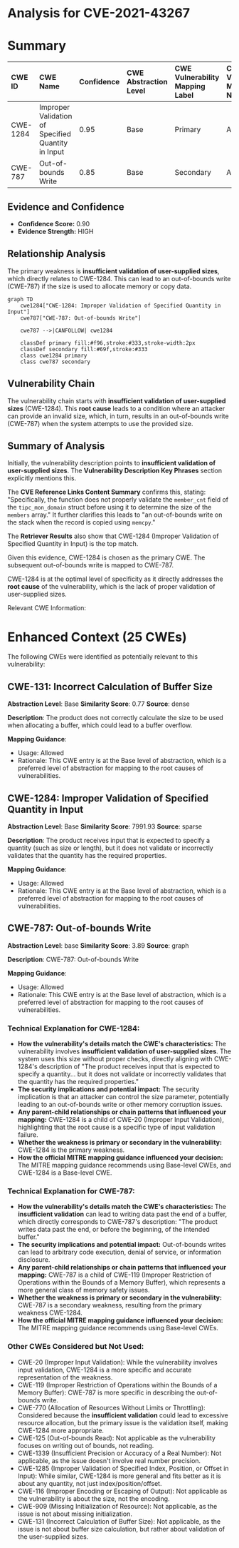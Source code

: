 # Analysis for CVE-2021-43267

# Summary
| CWE ID  | CWE Name                                                 | Confidence | CWE Abstraction Level | CWE Vulnerability Mapping Label | CWE-Vulnerability Mapping Notes |
| :-------- | :------------------------------------------------------- | :--------- | :---------------------- | :------------------------------ | :------------------------------ |
| CWE-1284 | Improper Validation of Specified Quantity in Input      | 0.95      | Base                    | Primary                       | Allowed                       |
| CWE-787  | Out-of-bounds Write                                    | 0.85      | Base                    | Secondary                     | Allowed                       |

## Evidence and Confidence

*   **Confidence Score:** 0.90
*   **Evidence Strength:** HIGH

## Relationship Analysis
The primary weakness is **insufficient validation of user-supplied sizes**, which directly relates to CWE-1284. This can lead to an out-of-bounds write (CWE-787) if the size is used to allocate memory or copy data.

```mermaid
graph TD
    cwe1284["CWE-1284: Improper Validation of Specified Quantity in Input"]
    cwe787["CWE-787: Out-of-bounds Write"]

    cwe787 -->|CANFOLLOW| cwe1284

    classDef primary fill:#f96,stroke:#333,stroke-width:2px
    classDef secondary fill:#69f,stroke:#333
    class cwe1284 primary
    class cwe787 secondary
```

## Vulnerability Chain
The vulnerability chain starts with **insufficient validation of user-supplied sizes** (CWE-1284). This **root cause** leads to a condition where an attacker can provide an invalid size, which, in turn, results in an out-of-bounds write (CWE-787) when the system attempts to use the provided size.

## Summary of Analysis
Initially, the vulnerability description points to **insufficient validation of user-supplied sizes**. The **Vulnerability Description Key Phrases** section explicitly mentions this.

The **CVE Reference Links Content Summary** confirms this, stating: "Specifically, the function does not properly validate the `member_cnt` field of the `tipc_mon_domain` struct before using it to determine the size of the `members` array." It further clarifies this leads to "an out-of-bounds write on the stack when the record is copied using `memcpy`."

The **Retriever Results** also show that CWE-1284 (Improper Validation of Specified Quantity in Input) is the top match.

Given this evidence, CWE-1284 is chosen as the primary CWE. The subsequent out-of-bounds write is mapped to CWE-787.

CWE-1284 is at the optimal level of specificity as it directly addresses the **root cause** of the vulnerability, which is the lack of proper validation of user-supplied sizes.

Relevant CWE Information:

# Enhanced Context (25 CWEs)
The following CWEs were identified as potentially relevant to this vulnerability:

## CWE-131: Incorrect Calculation of Buffer Size
**Abstraction Level**: Base
**Similarity Score**: 0.77
**Source**: dense

**Description**:
The product does not correctly calculate the size to be used when allocating a buffer, which could lead to a buffer overflow.

**Mapping Guidance**:
- Usage: Allowed
- Rationale: This CWE entry is at the Base level of abstraction, which is a preferred level of abstraction for mapping to the root causes of vulnerabilities.

## CWE-1284: Improper Validation of Specified Quantity in Input
**Abstraction Level**: Base
**Similarity Score**: 7991.93
**Source**: sparse

**Description**:
The product receives input that is expected to specify a quantity (such as size or length), but it does not validate or incorrectly validates that the quantity has the required properties.

**Mapping Guidance**:
- Usage: Allowed
- Rationale: This CWE entry is at the Base level of abstraction, which is a preferred level of abstraction for mapping to the root causes of vulnerabilities.

## CWE-787: Out-of-bounds Write
**Abstraction Level**: base
**Similarity Score**: 3.89
**Source**: graph

**Description**:
CWE-787: Out-of-bounds Write

**Mapping Guidance**:
- Usage: Allowed
- Rationale: This CWE entry is at the Base level of abstraction, which is a preferred level of abstraction for mapping to the root causes of vulnerabilities.

### Technical Explanation for CWE-1284:
*   **How the vulnerability's details match the CWE's characteristics:** The vulnerability involves **insufficient validation of user-supplied sizes**. The system uses this size without proper checks, directly aligning with CWE-1284's description of "The product receives input that is expected to specify a quantity... but it does not validate or incorrectly validates that the quantity has the required properties."
*   **The security implications and potential impact:** The security implication is that an attacker can control the size parameter, potentially leading to an out-of-bounds write or other memory corruption issues.
*   **Any parent-child relationships or chain patterns that influenced your mapping:** CWE-1284 is a child of CWE-20 (Improper Input Validation), highlighting that the root cause is a specific type of input validation failure.
*   **Whether the weakness is primary or secondary in the vulnerability:** CWE-1284 is the primary weakness.
*   **How the official MITRE mapping guidance influenced your decision:** The MITRE mapping guidance recommends using Base-level CWEs, and CWE-1284 is a Base-level CWE.

### Technical Explanation for CWE-787:
*   **How the vulnerability's details match the CWE's characteristics:** The **insufficient validation** can lead to writing data past the end of a buffer, which directly corresponds to CWE-787's description: "The product writes data past the end, or before the beginning, of the intended buffer."
*   **The security implications and potential impact:** Out-of-bounds writes can lead to arbitrary code execution, denial of service, or information disclosure.
*   **Any parent-child relationships or chain patterns that influenced your mapping:** CWE-787 is a child of CWE-119 (Improper Restriction of Operations within the Bounds of a Memory Buffer), which represents a more general class of memory safety issues.
*   **Whether the weakness is primary or secondary in the vulnerability:** CWE-787 is a secondary weakness, resulting from the primary weakness CWE-1284.
*   **How the official MITRE mapping guidance influenced your decision:** The MITRE mapping guidance recommends using Base-level CWEs.

### Other CWEs Considered but Not Used:
*   CWE-20 (Improper Input Validation): While the vulnerability involves input validation, CWE-1284 is a more specific and accurate representation of the weakness.
*   CWE-119 (Improper Restriction of Operations within the Bounds of a Memory Buffer): CWE-787 is more specific in describing the out-of-bounds write.
*   CWE-770 (Allocation of Resources Without Limits or Throttling): Considered because the **insufficient validation** could lead to excessive resource allocation, but the primary issue is the validation itself, making CWE-1284 more appropriate.
*   CWE-125 (Out-of-bounds Read): Not applicable as the vulnerability focuses on writing out of bounds, not reading.
*   CWE-1339 (Insufficient Precision or Accuracy of a Real Number): Not applicable, as the issue doesn't involve real number precision.
*   CWE-1285 (Improper Validation of Specified Index, Position, or Offset in Input): While similar, CWE-1284 is more general and fits better as it is about any quantity, not just index/position/offset.
*   CWE-116 (Improper Encoding or Escaping of Output): Not applicable as the vulnerability is about the size, not the encoding.
*   CWE-909 (Missing Initialization of Resource): Not applicable, as the issue is not about missing initialization.
*   CWE-131 (Incorrect Calculation of Buffer Size): Not applicable, as the issue is not about buffer size calculation, but rather about validation of the user-supplied sizes.